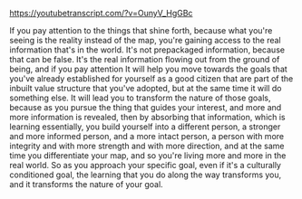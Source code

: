https://youtubetranscript.com/?v=OunyV_HgGBc

 If you pay attention to the things that shine forth, because what you're seeing is the reality instead of the map, you're gaining access to the real information that's in the world. It's not prepackaged information, because that can be false. It's the real information flowing out from the ground of being, and if you pay attention It will help you move towards the goals that you've already established for yourself as a good citizen that are part of the inbuilt value structure that you've adopted, but at the same time it will do something else. It will lead you to transform the nature of those goals, because as you pursue the thing that guides your interest, and more and more information is revealed, then by absorbing that information, which is learning essentially, you build yourself into a different person, a stronger and more informed person, and a more intact person, a person with more integrity and with more strength and with more direction, and at the same time you differentiate your map, and so you're living more and more in the real world. So as you approach your specific goal, even if it's a culturally conditioned goal, the learning that you do along the way transforms you, and it transforms the nature of your goal.